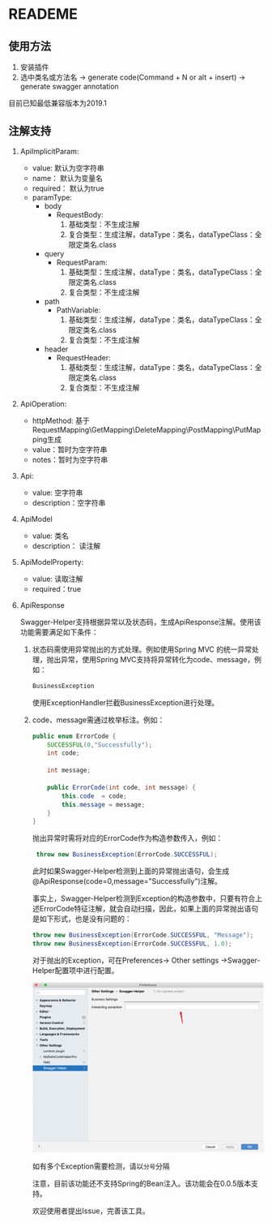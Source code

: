 # READEME

## 使用方法
1. 安装插件
2. 选中类名或方法名 -> generate code(Command + N or alt + insert) -> generate swagger annotation 

目前已知最低兼容版本为2019.1

## 注解支持

1. ApiImplicitParam:
    - value: 默认为空字符串
    - name： 默认为变量名
    - required： 默认为true
    - paramType:
        - body
            - RequestBody: 
                1. 基础类型：不生成注解
                2. 复合类型：生成注解，dataType：类名，dataTypeClass：全限定类名.class
        - query
            - RequestParam:
                1. 基础类型：生成注解，dataType：类名，dataTypeClass：全限定类名.class
                2. 复合类型：不生成注解
        - path
            - PathVariable:
                1. 基础类型：生成注解，dataType：类名，dataTypeClass：全限定类名.class
                2. 复合类型：不生成注解
        - header
            - RequestHeader:
                1. 基础类型：生成注解，dataType：类名，dataTypeClass：全限定类名.class
                2. 复合类型：不生成注解
                
2. ApiOperation:
    - httpMethod: 基于RequestMapping\GetMapping\DeleteMapping\PostMapping\PutMapping生成
    - value：暂时为空字符串
    - notes：暂时为空字符串
    
3. Api:
    - value: 空字符串
    - description：空字符串

4. ApiModel
    - value: 类名
    - description： 读注解
5. ApiModelProperty:
    - value: 读取注解
    - required：true
6. ApiResponse
    
    Swagger-Helper支持根据异常以及状态码，生成ApiResponse注解。使用该功能需要满足如下条件：
    1. 状态码需使用异常抛出的方式处理。例如使用Spring MVC 的统一异常处理，抛出异常，使用Spring MVC支持将异常转化为code、message，例如：
        ```java
       BusinessException
        ```
       使用ExceptionHandler拦截BusinessException进行处理。
    2. code、message需通过枚举标注。例如：
        ```java
        public enum ErrorCode {
            SUCCESSFUL(0,"Successfully");
            int code;
            
            int message;
            
            public ErrorCode(int code, int message) {
                this.code  = code;
                this.message = message;
            }
        }      
        ```
       抛出异常时需将对应的ErrorCode作为构造参数传入，例如：
       ```java
        throw new BusinessException(ErrorCode.SUCCESSFUL);
        ```
       此时如果Swagger-Helper检测到上面的异常抛出语句，会生成@ApiResponse(code=0,message="Successfully")注解。
       
       事实上，Swagger-Helper检测到Exception的构造参数中，只要有符合上述ErrorCode特征注解，就会自动扫描，因此，如果上面的异常抛出语句是如下形式，也是没有问题的：
       
       ```java
       throw new BusinessException(ErrorCode.SUCCESSFUL, "Message");
       throw new BusinessException(ErrorCode.SUCCESSFUL, 1.0);
       ```
       
        对于抛出的Exception，可在Preferences-> Other settings ->Swagger-Helper配置项中进行配置。
        
        ![](https://github.com/Math312/swagger-helper/blob/master/doc/images/config1.png)
        
        如有多个Exception需要检测，请以`分号`分隔
        
        注意，目前该功能还不支持Spring的Bean注入。该功能会在0.0.5版本支持。
        
        欢迎使用者提出Issue，完善该工具。
